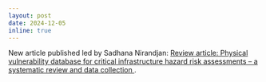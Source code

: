 ```yaml
---
layout: post
date: 2024-12-05
inline: true
---
```


New article published led by Sadhana Nirandjan: [Review article: Physical vulnerability database for critical infrastructure hazard risk assessments – a systematic review and data collection
](https://nhess.copernicus.org/articles/24/4341/2024/).